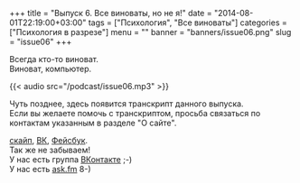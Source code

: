 +++
title = "Выпуск 6. Все виноваты, но не я!"
date = "2014-08-01T22:19:00+03:00"
tags = ["Психология", "Все виноваты"]
categories = ["Психология в разрезе"]
menu = ""
banner = "banners/issue06.png"
slug = "issue06"
+++

Всегда кто-то виноват.<br>
Виноват, компьютер.

{{< audio src="/podcast/issue06.mp3" >}}
<!--more-->

Чуть позднее, здесь появится транскрипт данного выпуска.<br>
Если вы желаете помочь с транскриптом, просьба связаться по контактам указанным в разделе "О сайте".


<a href="skype:fpsiholog?userinfo">скайп</a>, <a href="https://vk.com/sunnybunnyf">ВК</a>, <a href="https://www.facebook.com/SunnyBunnyF">Фейсбук</a>.<br>
Так же не забываем!<br>
У нас есть группа <a href="https://vk.com/fpsiholog">ВКонтакте</a> ;-)<br>
У нас есть <a href="http://ask.fm/fpsiholog">ask.fm</a> 8-)
